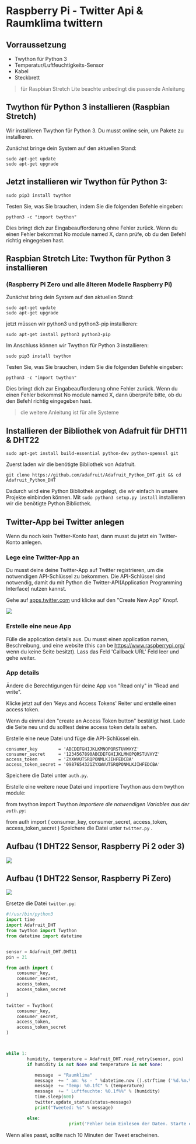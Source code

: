 # Raspberry Pi - Twitter Api & Raumklima twittern

## Vorraussetzung

* Twython für Python 3
* Temperatur/Luftfeuchtigkeits-Sensor
* Kabel
* Steckbrett

> für Raspbian Stretch Lite beachte unbedingt die passende Anleitung

## Twython für Python 3 installieren (Raspbian Stretch)
Wir installieren Twython für Python 3.
Du musst online sein, um Pakete zu installieren.

Zunächst bringe dein System auf den aktuellen Stand:
```
sudo apt-get update
sudo apt-get upgrade
```
## Jetzt installieren wir Twython für Python 3:

`sudo pip3 install twython`

Testen Sie, was Sie brauchen, indem Sie die folgenden Befehle eingeben:

`python3 -c "import twython"`

Dies bringt dich zur Eingabeaufforderung ohne Fehler zurück. Wenn du einen Fehler bekommst No module named X, dann prüfe, ob du den Befehl richtig eingegeben hast.

## Raspbian Stretch Lite: Twython für Python 3 installieren
### (Raspberry Pi Zero und alle älteren Modelle Raspberry Pi)

Zunächst bring dein System auf den aktuellen Stand:

```
sudo apt-get update
sudo apt-get upgrade
```

jetzt müssen wir python3 und python3-pip installieren:

`sudo apt-get install python3 python3-pip`

Im Anschluss können wir Twython für Python 3 installieren:

`sudo pip3 install twython`

Testen Sie, was Sie brauchen, indem Sie die folgenden Befehle eingeben:

`python3 -c "import twython"`

Dies bringt dich zur Eingabeaufforderung ohne Fehler zurück. Wenn du einen Fehler bekommst No module named X, dann überprüfe bitte, ob du den Befehl richtig eingegeben hast.

> die weitere Anleitung ist für alle Systeme

## Installieren der Bibliothek von Adafruit für DHT11 & DHT22

`sudo apt-get install build-essential python-dev python-openssl git`

Zuerst laden wir die benötigte Bibliothek von Adafruit.

`git clone https://github.com/adafruit/Adafruit_Python_DHT.git && cd Adafruit_Python_DHT`

Dadurch wird eine Python Bibliothek angelegt, die wir einfach in unsere Projekte einbinden können.
Mit `sudo python3 setup.py install` installieren wir die benötigte Python Bibliothek.

## Twitter-App bei Twitter anlegen
Wenn du noch kein Twitter-Konto hast, dann musst du jetzt ein Twitter-Konto anlegen.

### Lege eine Twitter-App an

Du musst deine deine Twitter-App auf Twitter registrieren, um die notwendigen API-Schlüssel zu bekommen. Die API-Schlüssel sind notwendig, damit du mit Python die Twitter-API(Application Programming Interface) nutzen kannst.

Gehe auf [apps.twitter.com](https://apps.twitter.com) und klicke auf den "Create New App" Knopf.

![](images/create-button.png)

### Erstelle eine neue App

Fülle die application details aus. Du musst einen application namen, Beschreibung, und eine website (this can be https://www.raspberrypi.org/ wenn du keine Seite besitzt). Lass das Feld 'Callback URL' Feld leer und gehe weiter.

### App details

Ändere die Berechtigungen für deine App von "Read only" in "Read and write".

Klicke jetzt auf den 'Keys and Access Tokens' Reiter und erstelle einen access token.

Wenn du einmal den "create an Access Token button" bestätigt hast. Lade die Seite neu und du solltest deine access token details sehen.

Erstelle eine neue Datei und füge die API-Schlüssel
ein.

```
consumer_key        = 'ABCDEFGHIJKLKMNOPQRSTUVWXYZ'
consumer_secret     = '1234567890ABCDEFGHIJKLMNOPQRSTUVXYZ'
access_token        = 'ZYXWVUTSRQPONMLKJIHFEDCBA'
access_token_secret = '0987654321ZYXWVUTSRQPONMLKJIHFEDCBA'
```

Speichere die Datei unter `auth.py`.

Erstelle eine weitere neue Datei und importiere Twython aus dem twython module:

from twython import Twython
_Importiere die notwendigen Variables aus der `auth.py`_:

from auth import (
    consumer_key,
    consumer_secret,
    access_token,
    access_token_secret
)
Speichere die Datei unter `twitter.py` .

## Aufbau (1 DHT22 Sensor, Raspberry Pi 2 oder 3)

![](images/dht22_raspberrypi_3_Steckplatine.png)

## Aufbau (1 DHT22 Sensor, Raspberry Pi Zero)

![](images/dht22_raspberrypi_zero_Steckplatine.png)

Ersetze die Datei `twitter.py`:
```python
#!/usr/bin/python3
import time
import Adafruit_DHT
from twython import Twython
from datetime import datetime


sensor = Adafruit_DHT.DHT11
pin = 21

from auth import (
    consumer_key,
    consumer_secret,
    access_token,
    access_token_secret
)

twitter = Twython(
    consumer_key,
    consumer_secret,
    access_token,
    access_token_secret
)



while 1:
        humidity, temperature = Adafruit_DHT.read_retry(sensor, pin)                   
        if humidity is not None and temperature is not None:

           message  = "Raumklima"
           message  += " am: %s - " %datetime.now ().strftime ('%d.%m.%Y um %H:%M Uhr')
           message  += "Temp: %0.1fC" % (temperature)
           message  += " Luftfeuchte: %0.1f%%" % (humidity)
           time.sleep(600)
           twitter.update_status(status=message)
           print("Tweeted: %s" % message)

        else:
                        print('Fehler beim Einlesen der Daten. Starte einen weiteren Versuch!')

```
Wenn alles passt, sollte nach 10 Minuten der Tweet erscheinen.
